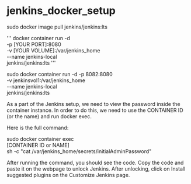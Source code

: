 # jenkins_docker_setup


sudo docker image pull jenkins/jenkins:lts

'''
docker container run -d \
    -p [YOUR PORT]:8080 \
    -v [YOUR VOLUME]:/var/jenkins_home \
    --name jenkins-local \
    jenkins/jenkins:lts
'''


sudo docker container run -d -p 8082:8080 \
    -v jenkinsvol1:/var/jenkins_home \
    --name jenkins-local \
    jenkins/jenkins:lts


As a part of the Jenkins setup, we need to view the password inside the container instance. In order to do this, we need to use the CONTAINER ID (or the name) and run docker exec.

Here is the full command:

sudo docker container exec \
    [CONTAINER ID or NAME] \
    sh -c "cat /var/jenkins_home/secrets/initialAdminPassword"


After running the command, you should see the code. Copy the code and paste it on the webpage to unlock Jenkins. After unlocking, click on Install suggested plugins on the Customize Jenkins page.
